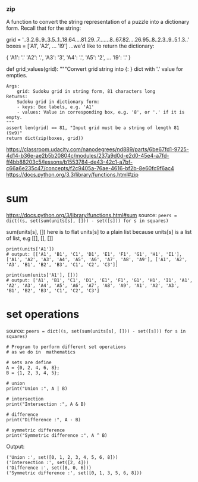 ### zip
A function to convert the string representation of a puzzle into a dictionary form.
Recall that for the string:

grid = '..3.2.6..9..3.5..1..18.64....81.29..7.......8..67.82....26.95..8..2.3..9..5.1.3..'
boxes = ['A1', 'A2', ... 'I9']
...we'd like to return the dictionary:

{
  'A1': '.'
  'A2': '.',
  'A3': '3',
  'A4': '.',
  'A5': '2',
  ...
  'I9': '.'
}

def grid_values(grid):
    """Convert grid string into {<box>: <value>} dict with '.' value for empties.

    Args:
        grid: Sudoku grid in string form, 81 characters long
    Returns:
        Sudoku grid in dictionary form:
        - keys: Box labels, e.g. 'A1'
        - values: Value in corresponding box, e.g. '8', or '.' if it is empty.
    """
    assert len(grid) == 81, "Input grid must be a string of length 81 (9x9)"
    return dict(zip(boxes, grid))

https://classroom.udacity.com/nanodegrees/nd889/parts/6be67fd1-9725-4d14-b36e-ae2b5b20804c/modules/237a9d0d-e2d0-45e4-a7fd-ff4bb88203c5/lessons/b1553784-de43-42c1-a7bf-c66a6e235c47/concepts/f2c9405a-76ae-4616-bf2b-8e60fc9f6ac4
https://docs.python.org/3.3/library/functions.html#zip

# sum
https://docs.python.org/3/library/functions.html#sum
source: 
```peers = dict((s, set(sum(units[s], [])) - set([s])) for s in squares)```

sum(units[s], []) here is to flat units[s] to a plain list because units[s] is a list of list, e.g [[], [], []]
```
print(units['A1'])
# output: [['A1', 'B1', 'C1', 'D1', 'E1', 'F1', 'G1', 'H1', 'I1'], ['A1', 'A2', 'A3', 'A4', 'A5', 'A6', 'A7', 'A8', 'A9'], ['A1', 'A2', 'A3', 'B1', 'B2', 'B3', 'C1', 'C2', 'C3']]

print(sum(units['A1'], []))
# output: ['A1', 'B1', 'C1', 'D1', 'E1', 'F1', 'G1', 'H1', 'I1', 'A1', 'A2', 'A3', 'A4', 'A5', 'A6', 'A7', 'A8', 'A9', 'A1', 'A2', 'A3', 'B1', 'B2', 'B3', 'C1', 'C2', 'C3']
```

# set operations
source: 
```peers = dict((s, set(sum(units[s], [])) - set([s])) for s in squares)```


```
# Program to perform different set operations
# as we do in  mathematics
 
# sets are define
A = {0, 2, 4, 6, 8};
B = {1, 2, 3, 4, 5};
 
# union
print("Union :", A | B)
 
# intersection
print("Intersection :", A & B)
 
# difference
print("Difference :", A - B)
 
# symmetric difference
print("Symmetric difference :", A ^ B)
```

Output:
```
('Union :', set([0, 1, 2, 3, 4, 5, 6, 8]))
('Intersection :', set([2, 4]))
('Difference :', set([8, 0, 6]))
('Symmetric difference :', set([0, 1, 3, 5, 6, 8]))
```
